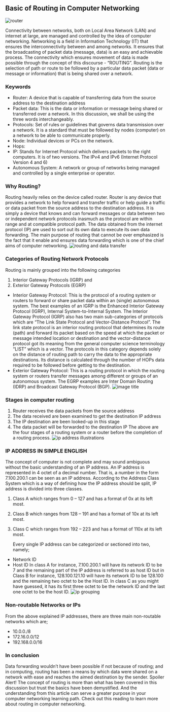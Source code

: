 ## Basic of Routing in Computer Networking

![router](/engineering-education/articles/basic-of-routing-in-computer-networking/new-folder/router.jpg)

Connectivity between networks, both on Local Area Network (LAN) and internet at large, are managed and controlled by the idea of computer networking. Networking is a field in Information Technology (IT) that ensures the interconnectivity between and among networks. It ensures that the broadcasting of packet data (message, data) is an easy and achievable process. The connectivity which ensures movement of data is made possible through the concept of this discourse - “ROUTING”. Routing is the selection of path or route to be followed by a particular data packet (data or message or information) that is being shared over a network.

### Keywords

- Router: A device that is capable of transferring data from the source address to the destination address
- Packet data: This is the data or information or message being shared or transferred over a network. In this discussion, we shall be using the three words interchangeably.
- Protocols: Set of rules or guidelines that governs data transmission over a network. It is a standard that must be followed by nodes (computer) on a network to be able to communicate properly.
- Node: Individual devices or PCs on the network.
- Hops:
- IP: Stands for Internet Protocol which delivers packets to the right computers. It is of two versions. The IPv4 and IPv6 (Internet Protocol Version 4 and 6)
- Autonomous System: A network or group of networks being managed and controlled by a single enterprise or operator.

### Why Routing?

Routing heavily relies on the device called router. Router is any device that provides a network to help forward and transfer traffic or help guide a traffic or data packet from the source address to the destination address. It is simply a device that knows and can forward messages or data between two or independent network protocols inasmuch as the protocol are within range and at compatible protocol path. The data obtained from the internet protocol (IP) are used to sort out its own data to execute its own data forwarding.
The main purpose of routing that cannot be over emphasized is the fact that it enable and ensures data forwarding which is one of the chief aims of computer networking.
![routing and data transfer](/engineering-education/articles/basic-of-routing-in-computer-networking//new-folder-name/Transfer.jpeg)

### Categories of Routing Network Protocols

Routing is mainly grouped into the following categories

1. Interior Gateway Protocols (IGRP) and
2. Exterior Gateway Protocols (EGRP)

- Interior Gateway Protocol: This is the protocol of a routing system or routers to forward or share packet data within an (single) autonomous system. The best examples of an IGRP is the Enhanced Interior Gateway Protocol (IGRP), Internal System-to-Internal System.
  The Interior Gateway Protocol (IGRP) also has two main sub-categories of protocols which are “The Link State Protocol and Vector-Distance Protocol”. The link state protocol is an interior routing protocol that determines its route (path) and forward its packet based on the speed at which the packet or message intended location or destination and the vector-distance protocol got its meaning from the general computer science terminology “LIST” which is a vector. The protocols in this category depends solely on the distance of routing path to carry the data to the appropriate destinations. Its distance is calculated through the number of HOPs data required to be followed before getting to the destination.
- Exterior Gateway Protocol: This is a routing protocol in which the routing system or routers transfer messages among different or groups of an autonomous system. The EGRP examples are Inter Domain Routing (IDRP) and Broadcast Gateway Protocol (BGP).
![image title](/engineering-education/new-folder-name/image-name.jpg)

### Stages in computer routing

1. Router receives the data packets from the source address
2. The data received are been examined to get the destination IP address
3. The IP destination are been looked-up in this stage
4. The data packet will be forwarded to the destination IP
   The above are the four stages of a routing system or a router before the completion of a routing process.
![ip address illustrations](/engineering-education/new-folder/Ip.jpeg)

### IP ADDRESS IN SIMPLE ENGLISH

The concept of computer is not complete and may sound ambiguous without the basic understanding of an IP address. An IP address is represented in 4 octet of a decimal number. That is, a number in the form 7.100.200.1 can be seen as an IP address. According to the Address Class System which is a way of defining how the IP address should be split, IP address is divided into three classes.

1. Class A which ranges from 0 – 127 and has a format of 0x at its left most.
2. Class B which ranges from 128 – 191 and has a format of 10x at its left most.
3. Class C which ranges from 192 – 223 and has a format of 110x at its left most.


   Every single IP address can be categorized or sectioned into two, namely;

- Network ID
- Host ID
  In class A for instance, 7.100.200.1 will have its network ID to be 7 and the remaining part of the IP address is referred to as host ID but in Class B for instance, 128.100.121.10 will have its network ID to be 128.100 and the remaining two octet to be the Host ID. In class C as you might have guessed, it has its first three octet to be the network ID and the last one octet to be the host ID.
  ![ip grouping](/engineering-education/new-folder/Hostidpng)
  
###  Non-routable Networks or IPs
  From the above explained IP addresses, there are three main non-routable networks which are;
- 10.0.0./8
- 172.16.0.0/12
- 192.168.0.0/16

### In conclusion

Data forwarding wouldn’t have been possible if not because of routing; and in computing, routing has been a means by which data were shared on a network with ease and reaches the aimed destination by the sender. Spoiler Alert! The concept of routing is more than what has been covered in this discussion but trust the basics have been demystified. And the understanding from this article can serve a greater purpose in your computer networking learning path. Check out this reading to learn more about routing in computer networking.
